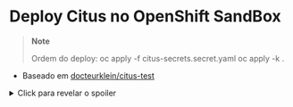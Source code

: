 
# Deploy Citus no OpenShift SandBox
> **Note**
>
> Ordem do deploy:
> oc apply -f citus-secrets.secret.yaml
>oc apply -k .


- Baseado em [docteurklein/citus-test](https://github.com/docteurklein/citus-test)

<details>
  <summary>Click para revelar o spoiler</summary>
  
  Senha: f1aparqu1m3tr0
  
</details>

